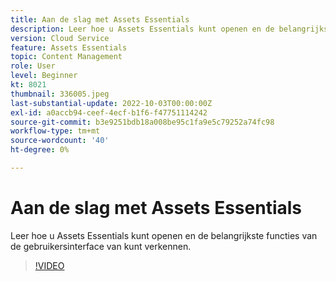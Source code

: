```yaml
---
title: Aan de slag met Assets Essentials
description: Leer hoe u Assets Essentials kunt openen en de belangrijkste facetten van de gebruikersinterface van kunt verkennen.
version: Cloud Service
feature: Assets Essentials
topic: Content Management
role: User
level: Beginner
kt: 8021
thumbnail: 336005.jpeg
last-substantial-update: 2022-10-03T00:00:00Z
exl-id: a0accb94-ceef-4ecf-b1f6-f47751114242
source-git-commit: b3e9251bdb18a008be95c1fa9e5c79252a74fc98
workflow-type: tm+mt
source-wordcount: '40'
ht-degree: 0%

---
```


# Aan de slag met Assets Essentials

Leer hoe u Assets Essentials kunt openen en de belangrijkste functies van de gebruikersinterface van kunt verkennen.

>[!VIDEO](https://video.tv.adobe.com/v/336005?quality=12&learn=on)
